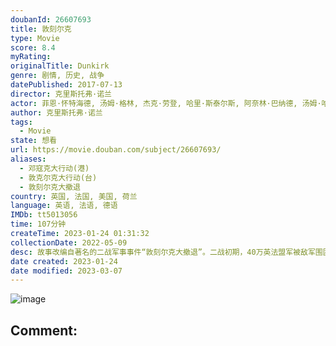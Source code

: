 ```yaml
---
doubanId: 26607693
title: 敦刻尔克
type: Movie
score: 8.4
myRating: 
originalTitle: Dunkirk
genre: 剧情, 历史, 战争
datePublished: 2017-07-13
director: 克里斯托弗·诺兰
actor: 菲恩·怀特海德, 汤姆·格林, 杰克·劳登, 哈里·斯泰尔斯, 阿奈林·巴纳德, 汤姆·哈迪, 马克·里朗斯, 巴里·基奥恩, 基里安·墨菲, 詹姆斯·达西, 肯尼思·布拉纳, 李·阿姆斯特朗, 詹姆斯·布鲁尔, 达米安·勃纳尔, 布莱恩·威纳尔, 哈利·理查森, 艾略特·提特恩索, 凯文·格思里, 巴比·洛克伍德, 米歇尔·贝尔, 比利·豪尔, 迈克尔·凯恩, 约翰·诺兰, 米兰达·诺兰, 马修·马什, 布莱德利·豪尔, 杰克·卡特莫尔, 威尔·阿滕伯勒, 理查德·桑德森, 金·哈特曼, 查理·帕尔默·罗斯韦尔, 卡勒姆·布雷克, 卢克·汤普森, 哈利·柯勒特, 迈克尔·福克斯, 卡拉姆·林奇, 比尔·米尔纳
author: 克里斯托弗·诺兰
tags:
  - Movie
state: 想看
url: https://movie.douban.com/subject/26607693/
aliases:
  - 邓寇克大行动(港)
  - 敦克尔克大行动(台)
  - 敦刻尔克大撤退
country: 英国, 法国, 美国, 荷兰
language: 英语, 法语, 德语
IMDb: tt5013056
time: 107分钟
createTime: 2023-01-24 01:31:32
collectionDate: 2022-05-09
desc: 故事改编自著名的二战军事事件“敦刻尔克大撤退”。二战初期，40万英法盟军被敌军围困于敦刻尔克的海滩之上，面对敌军步步逼近的绝境，形势万分危急。英国政府和海军发动大批船员，动员人民起来营救军队。英国士...
date created: 2023-01-24
date modified: 2023-03-07
---
```


![image](p2494950714.jpg)

Comment:
---
